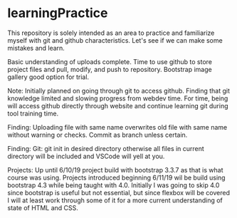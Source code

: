 # learningPractice

This repository is solely intended as an area to practice and familiarize myself with git and github characteristics. Let's see if we can make some mistakes and learn.

Basic understanding of uploads complete. Time to use github to store project files and pull, modify, and push to repository. Bootstrap image gallery good option for trial.

Note: Initially planned on going through git to access github. Finding that git knowledge limited and slowing progress from webdev time. For time, being will access github directly through website and continue learning git during tool training time.

Finding: Uploading file with same name overwrites old file with same name without warning or checks. Commit as branch unless certain.

Finding: Git: git init in desired directory otherwise all files in current directory will be included and VSCode will yell at you. 

Projects: Up until 6/10/19 project build with bootstrap 3.3.7 as that is what course was using. Projects introduced beginning 6/11/19 wil be build using bootstrap 4.3 while being taught with 4.0. Initially I was going to skip 4.0 since bootstrap is useful but not essential, but since flexbox will be covered I will at least work through some of it for a more current understanding of state of HTML and CSS.
